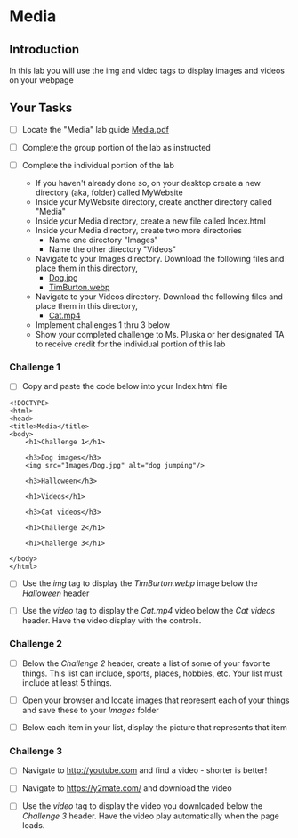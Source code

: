 # Media

## Introduction
In this lab you will use the img and video tags to display images and videos on your webpage

## Your Tasks

- [ ] Locate the "Media" lab guide [Media.pdf](Media.pdf)

- [ ] Complete the group portion of the lab as instructed

- [ ] Complete the individual portion of the lab

	* If you haven't already done so, on your desktop create a new directory (aka, folder) called MyWebsite
	* Inside your MyWebsite directory, create another directory called "Media"
	* Inside your Media directory, create a new file called Index.html
	* Inside your Media directory, create two more directories
		* Name one directory "Images"
		* Name the other directory "Videos"
	* Navigate to your Images directory.  Download the following files and place them in this directory, 
		* [Dog.jpg](Dog.jpg)
		* [TimBurton.webp](TimBurton.webp) 
	* Navigate to your Videos directory.  Download the following files and place them in this directory, 
		* [Cat.mp4](Cat.mp4)
	* Implement challenges 1 thru 3 below 
	* Show your completed challenge to Ms. Pluska or her designated TA to receive credit for the individual portion of this lab

### Challenge 1

- [ ] Copy and paste the code below into your Index.html file

```
<!DOCTYPE>
<html>
<head>
<title>Media</title>
<body>
	<h1>Challenge 1</h1> 
 
	<h3>Dog images</h3> 
  	<img src="Images/Dog.jpg" alt="dog jumping"/> 
 
  	<h3>Halloween</h3>

	<h1>Videos</h1>

	<h3>Cat videos</h3>

	<h1>Challenge 2</h1>

	<h1>Challenge 3</h1>

</body>
</html>

```
- [ ] Use the _img_ tag to display the _TimBurton.webp_ image below the _Halloween_ header

- [ ] Use the _video_ tag to display the _Cat.mp4_ video below the _Cat videos_ header.  Have the video display with the controls. 

### Challenge 2

- [ ] Below the _Challenge 2_ header, create a list of some of your favorite things.  This list can include, sports, places, hobbies, etc.  Your list must include at least 5 things. 

- [ ] Open your browser and locate images that represent each of your things and save these to your _Images_ folder

- [ ] Below each item in your list, display the picture that represents that item

### Challenge 3

- [ ] Navigate to http://youtube.com and find a video - shorter is better!
- [ ] Navigate to https://y2mate.com/ and download the video
- [ ] Use the _video_ tag to display the video you downloaded below the _Challenge 3_ header. Have the video play automatically when the page loads.







